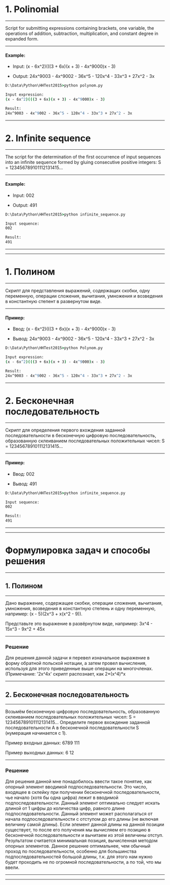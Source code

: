 # 1. Polinomial #
- - - -
Script for submitting expressions containing brackets, one variable, the operations of addition, subtraction, multiplication, and constant degree in expanded form.
- - - -
#### Example: ####

- Input:
(x - 6x^2)(((3 + 6x)(x + 3) - 4x^9000)x - 3)

- Output:
24x^9003 - 4x^9002 - 36x^5 - 120x^4 - 33x^3 + 27x^2 - 3x

```cmd
D:\Data\Python\HHTest2015>python polynom.py

Input expression:
(x - 6x^2)(((3 + 6x)(x + 3) - 4x^9000)x - 3)

Result:
24x^9003 - 4x^9002 - 36x^5 - 120x^4 - 33x^3 + 27x^2 - 3x
```

- - - -
# 2. Infinite sequence #
- - - -
The script for the determination of the first occurrence of input sequences into an infinite sequence formed by gluing consecutive positive integers: S = 123456789101112131415...
- - - -
#### Example: ####

- Input:
002

- Output:
491

```cmd
D:\Data\Python\HHTest2015>python infinite_sequence.py

Input sequence:
002

Result:
491
```
- - - -
- - - -

# 1. Полином #
- - - -
Скрипт для представления выражений, содержащих скобки, одну переменную, операции сложения, вычитания, умножения и возведения в константную степент в развернутом виде.
- - - -
#### Пример: ####

- Ввод:
(x - 6x^2)(((3 + 6x)(x + 3) - 4x^9000)x - 3)

- Вывод:
24x^9003 - 4x^9002 - 36x^5 - 120x^4 - 33x^3 + 27x^2 - 3x

```cmd
D:\Data\Python\HHTest2015>python Polynom.py

Input expression:
(x - 6x^2)(((3 + 6x)(x + 3) - 4x^9000)x - 3)

Result:
24x^9003 - 4x^9002 - 36x^5 - 120x^4 - 33x^3 + 27x^2 - 3x
```

- - - -

# 2. Бесконечная последовательность #
- - - -
Скрипт для определения первого вхождения заданной последовательности в бесконечную цифровую последовательность, образованную склеиванием последовательных положительных чисел: S = 123456789101112131415...
- - - -
#### Пример: ####

- Ввод:
002

- Вывод:
491

```cmd
D:\Data\Python\HHTest2015>python infinite_sequence.py

Input sequence:
002

Result:
491
```
- - - -
- - - -
# Формулировка задач и способы решения #
- - - -
## 1. Полином ##
- - - -
Дано выражение, содержащее скобки, операции сложения, вычитания, умножения, возведения в константную степень и одну переменную, например: (x - 5)(2x^3 + x(x^2 - 9)).

Представьте это выражение в развёрнутом виде, например: 3x^4 - 15x^3 - 9x^2 + 45x
- - - -
### Решение ###
Для решения данной задачи я перевел изначальное выражение в форму обратной польской нотации, а затем провел вычисления, используя для этого приведенные выше операции на многочленах. (Примечание: '2x^4x' скрипт распознает, как 2*(x^4)*x

- - - -
## 2. Бесконечная последовательность ##
- - - -
Возьмём бесконечную цифровую последовательность, образованную склеиванием последовательных положительных чисел: S = 123456789101112131415...
Определите первое вхождение заданной последовательности A в бесконечной последовательности S (нумерация начинается с 1).

Пример входных данных:
6789
111

Пример выходных данных:
6
12

- - - -
### Решение ###
Для решения данной мне понадобилось ввести такое понятие, как опорный элемент вводимой подпоследовательности. Это число, входящее в склейку при получении бесконечной последовательности, чье начало (хотя бы одна цифра) лежит в вводимой подпоследовательности. Данный элемент оптимально следует искать длиной от 1 цифры до количества цифр, равного длине подпоследовательности. Данный элемент может располагаться от начала подпоследовательности с отступом до его длины (не включая величину самой длины). Если элемент данной длины на данной позиции существует, то после его получения мы вычисляем его позицию в бесконечной последовательности и вычитаем из этой величины отступ. Результатом считается минимальная позиция, вычисленная методом опорных элементов. 
Данное решение оптимальнее, чем обычный проход по последовательности, особенно для большинства подпоследовательностей большой длины, т.к. для этого нам нужно будет проходить не по огромной последовательности, а по той, что мы ввели.
- - - -
- - - -
